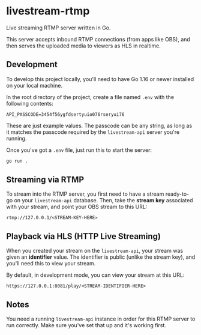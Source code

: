 # livestream-rtmp

Live streaming RTMP server written in Go.

This server accepts inbound RTMP connections (from apps like OBS), and then serves the uploaded media to viewers as HLS in realtime.

## Development
To develop this project locally, you'll need to have Go 1.16 or newer installed on your local machine.

In the root directory of the project, create a file named `.env` with the following contents:

```env
API_PASSCODE=3454f56ygfdsertyuio076rseryui76
```

These are just example values. The passcode can be any string, as long as it matches the passcode required by the `livestream-api` server you're running.

Once you've got a `.env` file, just run this to start the server:

```sh
go run .
```

## Streaming via RTMP

To stream into the RTMP server, you first need to have a stream ready-to-go on your `livestream-api` database. Then, take the **stream key** associated with your stream, and point your OBS stream to this URL:

```
rtmp://127.0.0.1/<STREAM-KEY-HERE>
```

## Playback via HLS (HTTP Live Streaming)

When you created your stream on the `livestream-api`, your stream was given an **identifier** value. The identifier is public (unlike the stream key), and you'll need this to view your stream.

By default, in development mode, you can view your stream at this URL:

```
https://127.0.0.1:8081/play/<STREAM-IDENTIFIER-HERE>
```

## Notes

You need a running `livestream-api` instance in order for this RTMP server to run correctly. Make sure you've set that up and it's working first.
